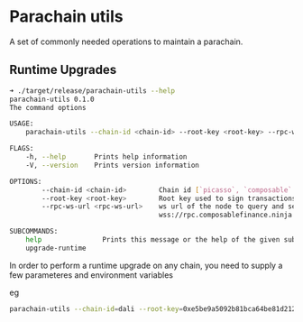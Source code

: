 # Parachain utils

A set of commonly needed operations to maintain a parachain.

## Runtime Upgrades

```bash
➜ ./target/release/parachain-utils --help
parachain-utils 0.1.0
The command options

USAGE:
    parachain-utils --chain-id <chain-id> --root-key <root-key> --rpc-ws-url <rpc-ws-url> <SUBCOMMAND>

FLAGS:
    -h, --help       Prints help information
    -V, --version    Prints version information

OPTIONS:
        --chain-id <chain-id>        Chain id [`picasso`, `composable` or `dali`]
        --root-key <root-key>        Root key used to sign transactions
        --rpc-ws-url <rpc-ws-url>    ws url of the node to query and send extrinsics to eg
                                     wss://rpc.composablefinance.ninja (for dali-rocococ)

SUBCOMMANDS:
    help               Prints this message or the help of the given subcommand(s)
    upgrade-runtime

```

In order to perform a runtime upgrade on any chain, you need to supply a few parameteres and environment variables

eg

```bash
parachain-utils --chain-id=dali --root-key=0xe5be9a5092b81bca64be81d212e7f2f9eba183bb7a90954f7b76361f6edb5c0a --rpc-ws-url=wss://rpc.composablefinance.ninja upgrade-runtime --path=./dali_runtime.compact.compressed.wasm
```

